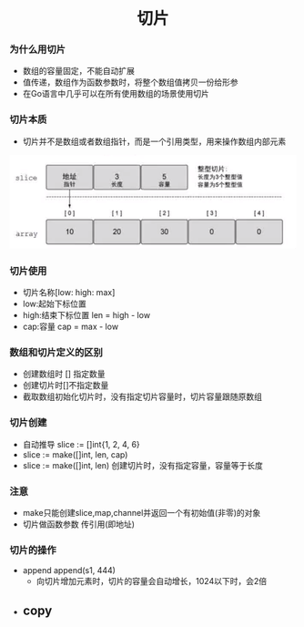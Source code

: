 # <center>切片</center>
### __为什么用切片__
- 数组的容量固定，不能自动扩展
- 值传递，数组作为函数参数时，将整个数组值拷贝一份给形参
- 在Go语言中几乎可以在所有使用数组的场景使用切片

### __切片本质__
- 切片并不是数组或者数组指针，而是一个引用类型，用来操作数组内部元素

![图片](../pics/../slice.png)

### __切片使用__
- 切片名称[low: high: max]
- low:起始下标位置
- high:结束下标位置 len = high - low
- cap:容量 cap = max - low

### __数组和切片定义的区别__
- 创建数组时 [] 指定数量
- 创建切片时[]不指定数量 
- 截取数组初始化切片时，没有指定切片容量时，切片容量跟随原数组

### __切片创建__
- 自动推导 slice := []int{1, 2, 4, 6}
- slice := make([]int, len, cap)
- slice := make([]int, len) 创建切片时，没有指定容量，容量等于长度

### __注意__
- make只能创建slice,map,channel并返回一个有初始值(非零)的对象
- 切片做函数参数 传引用(即地址)
  
### __切片的操作__
- append append(s1, 444)
    - 向切片增加元素时，切片的容量会自动增长，1024以下时，会2倍
- copy
    - 
